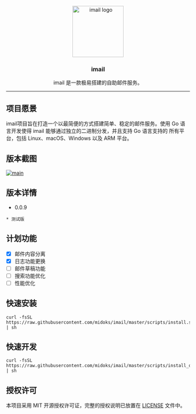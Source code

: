 <p align="center">
  <img alt="imail logo" src="https://avatars2.githubusercontent.com/u/4169529?v=3&s=200" height="140" />
  <h3 align="center">imail</h3>
  <p align="center">imail 是一款极易搭建的自助邮件服务。</p>
</p>

---
## 项目愿景

imail项目旨在打造一个以最简便的方式搭建简单、稳定的邮件服务。使用 Go 语言开发使得 imail 能够通过独立的二进制分发，并且支持 Go 语言支持的 所有平台，包括 Linux、macOS、Windows 以及 ARM 平台。


## 版本截图

[![main](/screenshot/main.png)](/screenshot/main.png)


## 版本详情

- 0.0.9

```
* 测试版
```

## 计划功能

- [X] 邮件内容分离
- [x] 日志功能更换
- [ ] 邮件草稿功能
- [ ] 搜索功能优化
- [ ] 性能优化

## 快速安装

```
curl -fsSL  https://raw.githubusercontent.com/midoks/imail/master/scripts/install.sh | sh
```

## 快速开发
```
curl -fsSL  https://raw.githubusercontent.com/midoks/imail/master/scripts/install_dev.sh | sh
```

## 授权许可

本项目采用 MIT 开源授权许可证，完整的授权说明已放置在 [LICENSE](https://github.com/midoks/imail/blob/main/LICENSE) 文件中。

